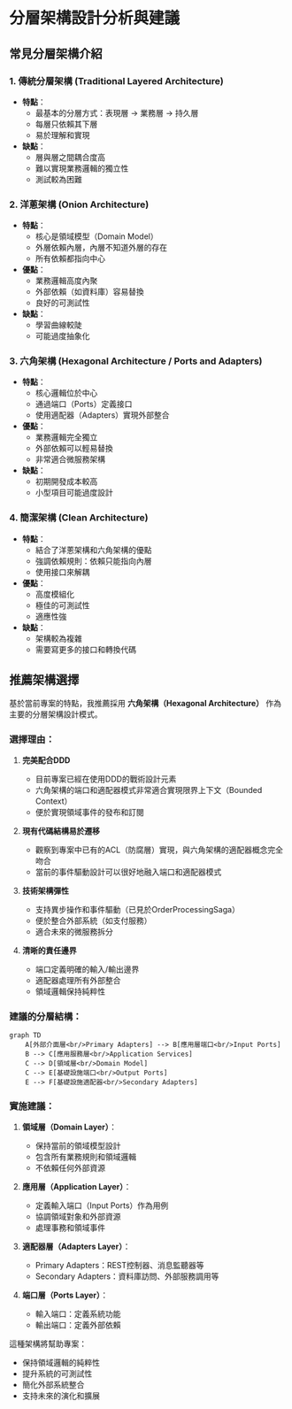 # 分層架構設計分析與建議

## 常見分層架構介紹

### 1. 傳統分層架構 (Traditional Layered Architecture)
- **特點**：
  - 最基本的分層方式：表現層 -> 業務層 -> 持久層
  - 每層只依賴其下層
  - 易於理解和實現
- **缺點**：
  - 層與層之間耦合度高
  - 難以實現業務邏輯的獨立性
  - 測試較為困難

### 2. 洋蔥架構 (Onion Architecture)
- **特點**：
  - 核心是領域模型（Domain Model）
  - 外層依賴內層，內層不知道外層的存在
  - 所有依賴都指向中心
- **優點**：
  - 業務邏輯高度內聚
  - 外部依賴（如資料庫）容易替換
  - 良好的可測試性
- **缺點**：
  - 學習曲線較陡
  - 可能過度抽象化

### 3. 六角架構 (Hexagonal Architecture / Ports and Adapters)
- **特點**：
  - 核心邏輯位於中心
  - 通過端口（Ports）定義接口
  - 使用適配器（Adapters）實現外部整合
- **優點**：
  - 業務邏輯完全獨立
  - 外部依賴可以輕易替換
  - 非常適合微服務架構
- **缺點**：
  - 初期開發成本較高
  - 小型項目可能過度設計

### 4. 簡潔架構 (Clean Architecture)
- **特點**：
  - 結合了洋蔥架構和六角架構的優點
  - 強調依賴規則：依賴只能指向內層
  - 使用接口來解耦
- **優點**：
  - 高度模組化
  - 極佳的可測試性
  - 適應性強
- **缺點**：
  - 架構較為複雜
  - 需要寫更多的接口和轉換代碼

## 推薦架構選擇

基於當前專案的特點，我推薦採用 **六角架構（Hexagonal Architecture）** 作為主要的分層架構設計模式。

### 選擇理由：

1. **完美配合DDD**
   - 目前專案已經在使用DDD的戰術設計元素
   - 六角架構的端口和適配器模式非常適合實現限界上下文（Bounded Context）
   - 便於實現領域事件的發布和訂閱

2. **現有代碼結構易於遷移**
   - 觀察到專案中已有的ACL（防腐層）實現，與六角架構的適配器概念完全吻合
   - 當前的事件驅動設計可以很好地融入端口和適配器模式

3. **技術架構彈性**
   - 支持異步操作和事件驅動（已見於OrderProcessingSaga）
   - 便於整合外部系統（如支付服務）
   - 適合未來的微服務拆分

4. **清晰的責任邊界**
   - 端口定義明確的輸入/輸出邊界
   - 適配器處理所有外部整合
   - 領域邏輯保持純粹性

### 建議的分層結構：

```mermaid
graph TD
    A[外部介面層<br/>Primary Adapters] --> B[應用層端口<br/>Input Ports]
    B --> C[應用服務層<br/>Application Services]
    C --> D[領域層<br/>Domain Model]
    C --> E[基礎設施端口<br/>Output Ports]
    E --> F[基礎設施適配器<br/>Secondary Adapters]
```

### 實施建議：

1. **領域層（Domain Layer）**：
   - 保持當前的領域模型設計
   - 包含所有業務規則和領域邏輯
   - 不依賴任何外部資源

2. **應用層（Application Layer）**：
   - 定義輸入端口（Input Ports）作為用例
   - 協調領域對象和外部資源
   - 處理事務和領域事件

3. **適配器層（Adapters Layer）**：
   - Primary Adapters：REST控制器、消息監聽器等
   - Secondary Adapters：資料庫訪問、外部服務調用等

4. **端口層（Ports Layer）**：
   - 輸入端口：定義系統功能
   - 輸出端口：定義外部依賴

這種架構將幫助專案：
- 保持領域邏輯的純粹性
- 提升系統的可測試性
- 簡化外部系統整合
- 支持未來的演化和擴展
